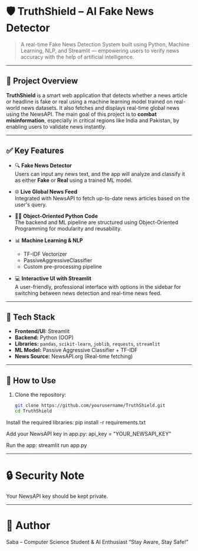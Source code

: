 # 🛡️ TruthShield – AI Fake News Detector

> A real-time Fake News Detection System built using Python, Machine Learning, NLP, and Streamlit — empowering users to verify news accuracy with the help of artificial intelligence.

---

## 🚀 Project Overview

**TruthShield** is a smart web application that detects whether a news article or headline is fake or real using a machine learning model trained on real-world news datasets. It also fetches and displays real-time global news using the NewsAPI. The main goal of this project is to **combat misinformation**, especially in critical regions like India and Pakistan, by enabling users to validate news instantly.

---

## ✅ Key Features

- 🔍 **Fake News Detector**  
  Users can input any news text, and the app will analyze and classify it as either **Fake** or **Real** using a trained ML model.

- 🌐 **Live Global News Feed**  
  Integrated with NewsAPI to fetch up-to-date news articles based on the user's query.

- 👩‍💻 **Object-Oriented Python Code**  
  The backend and ML pipeline are structured using Object-Oriented Programming for modularity and reusability.

- 📊 **Machine Learning & NLP**  
  - TF-IDF Vectorizer  
  - PassiveAggressiveClassifier  
  - Custom pre-processing pipeline

- 💻 **Interactive UI with Streamlit**  
  A user-friendly, professional interface with options in the sidebar for switching between news detection and real-time news feed.

---

## 🧠 Tech Stack

- **Frontend/UI:** Streamlit  
- **Backend:** Python (OOP)  
- **Libraries:** `pandas`, `scikit-learn`, `joblib`, `requests`, `streamlit`  
- **ML Model:** Passive Aggressive Classifier + TF-IDF  
- **News Source:** NewsAPI.org (Real-time fetching)

---

## 🔧 How to Use

1. Clone the repository:
   ```bash
   git clone https://github.com/yourusername/TruthShield.git
   cd TruthShield
   
Install the required libraries:
pip install -r requirements.txt

Add your NewsAPI key in app.py:
api_key = "YOUR_NEWSAPI_KEY"

Run the app:
streamlit run app.py

---

# 🔒 Security Note
Your NewsAPI key should be kept private.

---

# 👤 Author
Saba – Computer Science Student & AI Enthusiast
“Stay Aware, Stay Safe!”

